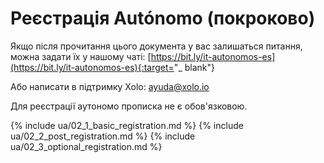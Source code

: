 # Реєстрація Autónomo (покроково)

Якщо після прочитання цього документа у вас залишаться питання, можна задати
їх у нашому чаті:
[https://bit.ly/it-autonomos-es](https://bit.ly/it-autonomos-es){:target="_
blank"}

Або написати в підтримку Xolo: [ayuda@xolo.io](mailto:ayuda@xolo.io)

Для реєстрації аутономо прописка не є обов'язковою.

{% include ua/02_1_basic_registration.md %}
{% include ua/02_2_post_registration.md %}
{% include ua/02_3_optional_registration.md %}
